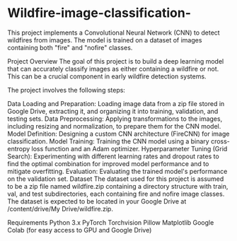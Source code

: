 # Wildfire-image-classification-

This project implements a Convolutional Neural Network (CNN) to detect wildfires from images. The model is trained on a dataset of images containing both "fire" and "nofire" classes.

Project Overview
The goal of this project is to build a deep learning model that can accurately classify images as either containing a wildfire or not. This can be a crucial component in early wildfire detection systems.

The project involves the following steps:

Data Loading and Preparation: Loading image data from a zip file stored in Google Drive, extracting it, and organizing it into training, validation, and testing sets.
Data Preprocessing: Applying transformations to the images, including resizing and normalization, to prepare them for the CNN model.
Model Definition: Designing a custom CNN architecture (FireCNN) for image classification.
Model Training: Training the CNN model using a binary cross-entropy loss function and an Adam optimizer.
Hyperparameter Tuning (Grid Search): Experimenting with different learning rates and dropout rates to find the optimal combination for improved model performance and to mitigate overfitting.
Evaluation: Evaluating the trained model's performance on the validation set.
Dataset
The dataset used for this project is assumed to be a zip file named wildfire.zip containing a directory structure with train, val, and test subdirectories, each containing fire and nofire image classes. The dataset is expected to be located in your Google Drive at /content/drive/My Drive/wildfire.zip.

Requirements
Python 3.x
PyTorch
Torchvision
Pillow
Matplotlib
Google Colab (for easy access to GPU and Google Drive)

